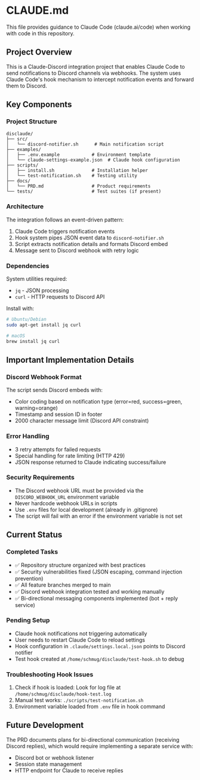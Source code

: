 # CLAUDE.md

This file provides guidance to Claude Code (claude.ai/code) when working with code in this repository.

## Project Overview

This is a Claude-Discord integration project that enables Claude Code to send notifications to Discord channels via webhooks. The system uses Claude Code's hook mechanism to intercept notification events and forward them to Discord.

## Key Components

### Project Structure
```
disclaude/
├── src/
│   └── discord-notifier.sh      # Main notification script
├── examples/
│   ├── .env.example            # Environment template
│   └── claude-settings-example.json  # Claude hook configuration
├── scripts/
│   ├── install.sh              # Installation helper
│   └── test-notification.sh    # Testing utility
├── docs/
│   └── PRD.md                  # Product requirements
└── tests/                      # Test suites (if present)
```

### Architecture

The integration follows an event-driven pattern:
1. Claude Code triggers notification events
2. Hook system pipes JSON event data to `discord-notifier.sh`
3. Script extracts notification details and formats Discord embed
4. Message sent to Discord webhook with retry logic

### Dependencies

System utilities required:
- `jq` - JSON processing
- `curl` - HTTP requests to Discord API

Install with:
```bash
# Ubuntu/Debian
sudo apt-get install jq curl

# macOS
brew install jq curl
```

## Important Implementation Details

### Discord Webhook Format
The script sends Discord embeds with:
- Color coding based on notification type (error=red, success=green, warning=orange)
- Timestamp and session ID in footer
- 2000 character message limit (Discord API constraint)

### Error Handling
- 3 retry attempts for failed requests
- Special handling for rate limiting (HTTP 429)
- JSON response returned to Claude indicating success/failure

### Security Requirements
- The Discord webhook URL must be provided via the `DISCORD_WEBHOOK_URL` environment variable
- Never hardcode webhook URLs in scripts
- Use `.env` files for local development (already in .gitignore)
- The script will fail with an error if the environment variable is not set

## Current Status

### Completed Tasks
- ✅ Repository structure organized with best practices
- ✅ Security vulnerabilities fixed (JSON escaping, command injection prevention)
- ✅ All feature branches merged to main
- ✅ Discord webhook integration tested and working manually
- ✅ Bi-directional messaging components implemented (bot + reply service)

### Pending Setup
- Claude hook notifications not triggering automatically
- User needs to restart Claude Code to reload settings
- Hook configuration in `.claude/settings.local.json` points to Discord notifier
- Test hook created at `/home/schmug/disclaude/test-hook.sh` to debug

### Troubleshooting Hook Issues
1. Check if hook is loaded: Look for log file at `/home/schmug/disclaude/hook-test.log`
2. Manual test works: `./scripts/test-notification.sh`
3. Environment variable loaded from `.env` file in hook command

## Future Development

The PRD documents plans for bi-directional communication (receiving Discord replies), which would require implementing a separate service with:
- Discord bot or webhook listener
- Session state management
- HTTP endpoint for Claude to receive replies